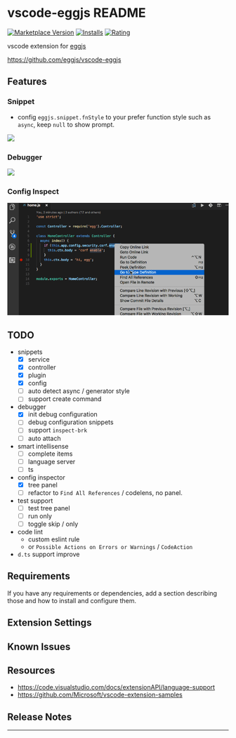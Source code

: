 # vscode-eggjs README

[![Marketplace Version](https://vsmarketplacebadge.apphb.com/version/atian25.eggjs.svg)](https://marketplace.visualstudio.com/items?itemName=atian25.eggjs)
[![Installs](https://vsmarketplacebadge.apphb.com/installs/atian25.eggjs.svg)](https://marketplace.visualstudio.com/items?itemName=atian25.eggjs)
[![Rating](https://vsmarketplacebadge.apphb.com/rating/atian25.eggjs.svg)](https://marketplace.visualstudio.com/items?itemName=atian25.eggjs)

vscode extension for [eggjs]

https://github.com/eggjs/vscode-eggjs

## Features

### Snippet

- config `eggjs.snippet.fnStyle` to your prefer function style such as `async`, keep `null` to show prompt.

![](https://github.com/eggjs/vscode-eggjs/raw/master/snapshot/snippet.gif)

### Debugger

![](https://github.com/eggjs/vscode-eggjs/raw/master/snapshot/debugger.gif)

### Config Inspect

![](https://github.com/eggjs/vscode-eggjs/raw/master/snapshot/config.gif)

## TODO

- snippets
  - [x] service
  - [x] controller
  - [x] plugin
  - [x] config
  - [ ] auto detect async / generator style
  - [ ] support create command
- debugger
  - [x] init debug configuration
  - [ ] debug configuration snippets
  - [ ] support `inspect-brk`
  - [ ] auto attach
- smart intellisense
  - [ ] complete items
  - [ ] language server
  - [ ] ts
- config inspector
  - [x] tree panel
  - [ ] refactor to `Find All References` / codelens, no panel.
- test support
  - [ ] test tree panel
  - [ ] run only
  - [ ] toggle skip / only
- code lint
  - custom eslint rule
  - or `Possible Actions on Errors or Warnings` / `CodeAction`
- `d.ts` support improve


## Requirements

If you have any requirements or dependencies, add a section describing those and how to install and configure them.

## Extension Settings

<!--
Include if your extension adds any VS Code settings through the `contributes.configuration` extension point.

For example:

This extension contributes the following settings:

* `myExtension.enable`: enable/disable this extension
* `myExtension.thing`: set to `blah` to do something
-->

## Known Issues

## Resources
- https://code.visualstudio.com/docs/extensionAPI/language-support
- https://github.com/Microsoft/vscode-extension-samples

## Release Notes

<!-- https://atian25.visualstudio.com/_details/security/tokens -->

-----------------------------------------------------------------------------------------------------------

[eggjs]: https://eggjs.org/